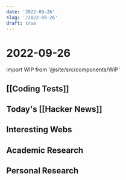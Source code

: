 ```yaml
---
date: '2022-09-26'
slug: '/2022-09-26'
draft: true
---
```


# 2022-09-26

import WIP from '@site/src/components/WIP'

<WIP />

## [[Coding Tests]]

## Today's [[Hacker News]]

## Interesting Webs

## Academic Research

## Personal Research
